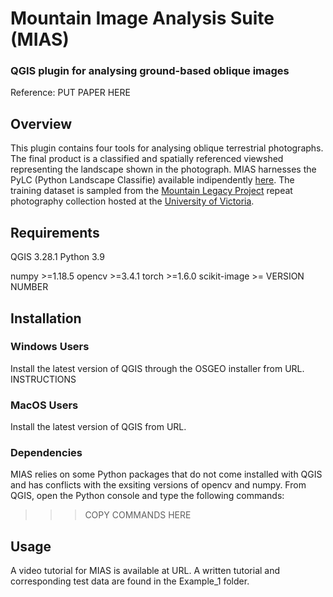 # Mountain Image Analysis Suite (MIAS)
### QGIS plugin for analysing ground-based oblique images 

Reference: PUT PAPER HERE

## Overview
This plugin contains four tools for analysing oblique terrestrial photographs. The final product is a classified and spatially referenced viewshed representing the landscape shown in the photograph. MIAS harnesses the PyLC (Python Landscape Classifie) available indipendently [here](https://github.com/scrose/pylc). The training dataset is sampled from the [Mountain Legacy Project](https://mountainlegacy.ca) repeat photography collection hosted at the [University of Victoria](https://www.uvic.ca).

## Requirements
QGIS 3.28.1
Python 3.9

numpy >=1.18.5
opencv >=3.4.1
torch >=1.6.0
scikit-image >= VERSION NUMBER

## Installation

### Windows Users
Install the latest version of QGIS through the OSGEO installer from URL. INSTRUCTIONS

### MacOS Users
Install the latest version of QGIS from URL.

### Dependencies
MIAS relies on some Python packages that do not come installed with QGIS and has conflicts with the exsiting versions of opencv and numpy. From QGIS, open the Python console and type the following commands:
>>> COPY COMMANDS HERE

## Usage
A video tutorial for MIAS is available at URL.
A written tutorial and corresponding test data are found in the Example_1 folder.


